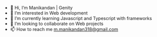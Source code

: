 - 👋 Hi, I’m Manikandan | Genity
- 👀 I’m interested in Web development
- 🌱 I’m currently learning Javascript and Typescript with frameworks
- 💞️ I’m looking to collaborate on Web projects
- 📫 How to reach me m.manikandan318@gmail.com
